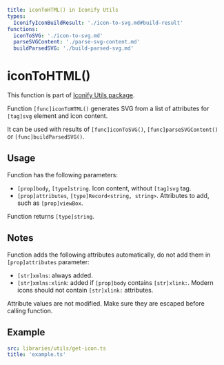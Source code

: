 ```yaml
title: iconToHTML() in Iconify Utils
types:
  IconifyIconBuildResult: './icon-to-svg.md#build-result'
functions:
  iconToSVG: './icon-to-svg.md'
  parseSVGContent: './parse-svg-content.md'
  buildParsedSVG: './build-parsed-svg.md'
```

# iconToHTML()

This function is part of [Iconify Utils package](./index.md).

Function `[func]iconToHTML()` generates SVG from a list of attributes for `[tag]svg` element and icon content.

It can be used with results of `[func]iconToSVG()`, `[func]parseSVGContent()` or `[func]buildParsedSVG()`.

## Usage

Function has the following parameters:

- `[prop]body`, `[type]string`. Icon content, without `[tag]svg` tag.
- `[prop]attributes`, `[type]Record<string, string>`. Attributes to add, such as `[prop]viewBox`.

Function returns `[type]string`.

## Notes

Function adds the following attributes automatically, do not add them in `[prop]attributes` parameter:

- `[str]xmlns`: always added.
- `[str]xmlns:xlink`: added if `[prop]body` contains `[str]xlink:`. Modern icons should not contain `[str]xlink:` attributes.

Attribute values are not modified. Make sure they are escaped before calling function.

## Example

```yaml
src: libraries/utils/get-icon.ts
title: 'example.ts'
```
